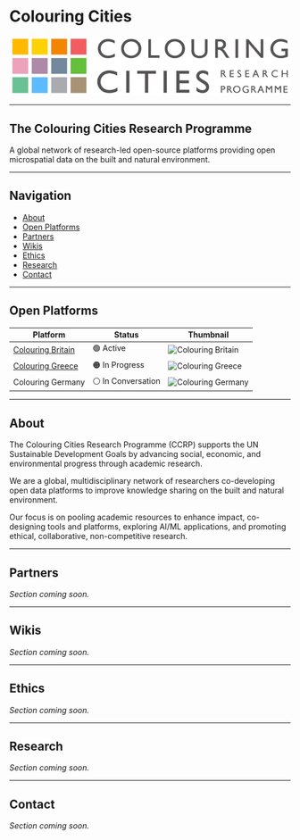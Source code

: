 # Colouring Cities

![Logo](assets/images/logo.png)

---

## The Colouring Cities Research Programme

A global network of research-led open-source platforms providing open microspatial data on the built and natural environment.

---

## Navigation

- [About](#about)
- [Open Platforms](#open-platforms)
- [Partners](#partners)
- [Wikis](#wikis)
- [Ethics](#ethics)
- [Research](#research)
- [Contact](#contact)

---

## Open Platforms

| Platform | Status | Thumbnail |
|----------|--------|-----------|
| [Colouring Britain](https://colouringbritain.org) | 🟢 Active | ![Colouring Britain](britain-thumbnail.jpg) |
| [Colouring Greece](https://colouringgreece.org) | 🟠 In Progress | ![Colouring Greece](greece-thumbnail.jpg) |
| Colouring Germany | ⚪ In Conversation | ![Colouring Germany](germany-thumbnail.jpg) |

---

## About

The Colouring Cities Research Programme (CCRP) supports the UN Sustainable Development Goals by advancing social, economic, and environmental progress through academic research.

We are a global, multidisciplinary network of researchers co-developing open data platforms to improve knowledge sharing on the built and natural environment.

Our focus is on pooling academic resources to enhance impact, co-designing tools and platforms, exploring AI/ML applications, and promoting ethical, collaborative, non-competitive research.

---

## Partners

_Section coming soon._

---

## Wikis

_Section coming soon._

---

## Ethics

_Section coming soon._

---

## Research

_Section coming soon._

---

## Contact

_Section coming soon._
